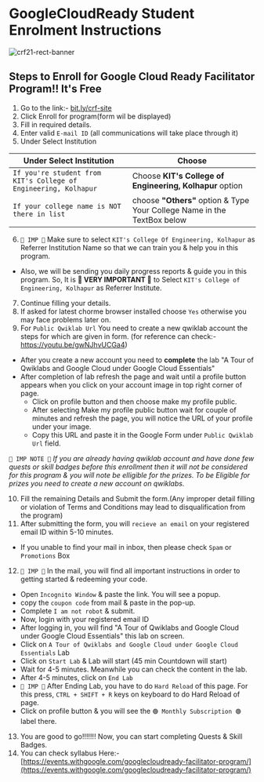 # GoogleCloudReady Student Enrolment Instructions 

![crf21-rect-banner](https://user-images.githubusercontent.com/39642060/113485580-eb301180-94cb-11eb-9041-5517d41ee882.png)

## Steps to Enroll for Google Cloud Ready Facilitator Program!! It's Free

1) Go to the link:- [bit.ly/crf-site](bit.ly/crf-site)
2) Click Enroll for program(form wil be displayed)
3) Fill in required details.
4) Enter valid `E-mail ID` (all communications will take place through it)
5) Under Select Institution

| Under Select Institution | Choose |
| --- | --- |
| `If you're student from KIT's College of Engineering, Kolhapur` | Choose **KIT's College of Engineering, Kolhapur** option |
| `If your college name is NOT there in list` | choose **"Others"** option & Type Your College Name in the TextBox below |

6) `🔴 IMP 🔴` Make sure to select `KIT's College Of Engineering, Kolhapur` as Referrer Institution Name so that we can train you & help you in this program.
  - Also, we will be sending you daily progress reports & guide you in this program. So, It is **🔴 VERY IMPORTANT 🔴** to Select `KIT's College of Engineering, Kolhapur` as Referrer Institute.
7) Continue filling your details.
8) If asked for latest chorme browser installed choose `Yes` otherwise you may face problems later on.
9) For `Public Qwiklab Url` You need to create a new qwiklab account the steps for which are given in form. (for reference can check:- https://youtu.be/gwNJhvUCGa4)
  - After you create a new account you need to **complete** the lab "A Tour of Qwiklabs and Google Cloud under Google Cloud Essentials"
  - After completion of lab refresh the page and wait until a profile button appears when you click on your account image in top right corner of page.
	- Click on profile button and then choose make my profile public.
	- After selecting Make my profile public button wait for couple of minutes and refresh the page, you will notice the URL of your profile under your image.
	- Copy this URL and paste it in the Google Form under `Public Qwiklab Url` field.

`🔴 IMP NOTE 🔴` *If you are already having qwiklab account and have done few quests or skill badges before this enrollment then it will not be considered for this program & you will note be elligible for the prizes. To be Eligible for prizes you need to create a new account on qwiklabs.*

10) Fill the remaining Details and Submit the form.(Any improper detail filling or violation of Terms and Conditions may lead to disqualification from the program)
11) After submitting the form, you will `recieve an email` on your registered email ID within 5-10 minutes.
  - If you unable to find your mail in inbox, then please check `Spam` or `Promotions` Box
12) `🔴 IMP 🔴` In the mail, you will find all important instructions in order to getting started & redeeming your code.
  - Open `Incognito Window` & paste the link. You will see a popup.
  - copy the `coupon code` from mail & paste in the pop-up.
  - Complete `I am not robot` & submit.
  - Now, login with your registered email ID
  - After logging in, you will find "A Tour of Qwiklabs and Google Cloud under Google Cloud Essentials" this lab on screen.
  - Click on `A Tour of Qwiklabs and Google Cloud under Google Cloud Essentials` Lab
  - Click on `Start Lab` & Lab will start (45 min Countdown will start)
  - Wait for 4-5 minutes. Meanwhile you can check the content in the lab.
  - After 4-5 minutes, click on `End Lab`
  - `🔴 IMP 🔴` After Ending Lab, you have to do `Hard Reload` of this page. For this press, `CTRL + SHIFT + R` keys on keyboard to do Hard Reload of page.
  - Click on profile button & you will see the `🟢 Monthly Subscription 🟢` label there.
13) You are good to go!!!!!!! Now, you can start completing Quests & Skill Badges.
14) You can check syllabus Here:- [https://events.withgoogle.com/googlecloudready-facilitator-program/](https://events.withgoogle.com/googlecloudready-facilitator-program/)
